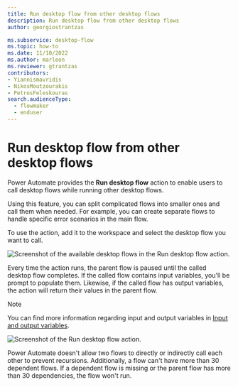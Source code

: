 ```yaml
---
title: Run desktop flow from other desktop flows
description: Run desktop flow from other desktop flows
author: georgiostrantzas

ms.subservice: desktop-flow
ms.topic: how-to
ms.date: 11/10/2022
ms.author: marleon
ms.reviewer: gtrantzas
contributors:
- Yiannismavridis
- NikosMoutzourakis
- PetrosFeleskouras
search.audienceType: 
  - flowmaker
  - enduser
---
```


# Run desktop flow from other desktop flows

Power Automate provides the **Run desktop flow** action to enable users to call desktop flows while running other desktop flows.

Using this feature, you can split complicated flows into smaller ones and call them when needed. For example, you can create separate flows to handle specific error scenarios in the main flow.

To use the action, add it to the workspace and select the desktop flow you want to call. 

![Screenshot of the available desktop flows in the Run desktop flow action.](media/run-desktop-flow-action/run-desktop-flow-action.png)

Every time the action runs, the parent flow is paused until the called desktop flow completes. If the called flow contains input variables, you'll be prompt to populate them. Likewise, if the called flow has output variables, the action will return their values in the parent flow. 

> [!NOTE]
> You can find more information regarding input and output variables in [Input and output variables](../manage-variables.md#input-and-output-variables).

![Screenshot of the Run desktop flow action.](media/run-desktop-flow-action/run-desktop-flow-action-produced-variables.png)

Power Automate doesn't allow two flows to directly or indirectly call each other to prevent recursions. Additionally, a flow can't have more than 30 dependent flows. If a dependent flow is missing or the parent flow has more than 30 dependencies, the flow won't run.
